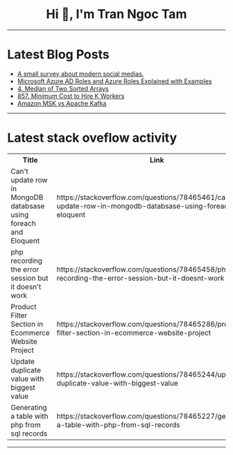 <h1 align="center">Hi 👋, I'm Tran Ngoc Tam</h1>

---

# Latest Blog Posts 
<!-- BLOG-POST-LIST:START -->
- [A small survey about modern social medias.](https://dev.to/darnethal0z/a-small-survey-about-modern-social-medias-3lhe)
- [Microsoft Azure AD Roles and Azure Roles Explained with Examples](https://dev.to/sangifeanyi/microsoft-azure-ad-roles-and-azure-roles-explained-with-examples-3dfa)
- [4. Median of Two Sorted Arrays](https://dev.to/mdarifulhaque/4-median-of-two-sorted-arrays-54pa)
- [857. Minimum Cost to Hire K Workers](https://dev.to/mdarifulhaque/857-minimum-cost-to-hire-k-workers-20e6)
- [Amazon MSK vs Apache Kafka](https://dev.to/collins224/amazon-msk-vs-kafka-5g4p)
<!-- BLOG-POST-LIST:END -->

---

# Latest stack oveflow activity
<table>
  <tr><th>Title</th><th>Link</th></tr>
  <!-- STACKOVERFLOW:START --><tr><td>Can&#39;t update row in MongoDB databsase using foreach and Eloquent</td><td>https://stackoverflow.com/questions/78465461/cant-update-row-in-mongodb-databsase-using-foreach-and-eloquent</td></tr><tr><td>php recording the error session but it doesn&#39;t work</td><td>https://stackoverflow.com/questions/78465458/php-recording-the-error-session-but-it-doesnt-work</td></tr><tr><td>Product Filter Section in Ecommerce Website Project</td><td>https://stackoverflow.com/questions/78465286/product-filter-section-in-ecommerce-website-project</td></tr><tr><td>Update duplicate value with biggest value</td><td>https://stackoverflow.com/questions/78465244/update-duplicate-value-with-biggest-value</td></tr><tr><td>Generating a table with php from sql records</td><td>https://stackoverflow.com/questions/78465227/generating-a-table-with-php-from-sql-records</td></tr><!-- STACKOVERFLOW:END -->
</table>

---



